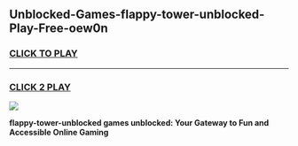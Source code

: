 
## Unblocked-Games-flappy-tower-unblocked-Play-Free-oew0n
<h3>
<a href="https://premium76.site?title=flappy-tower-unblocked&ref=10A">CLICK TO PLAY</a></h3>
<hr>

<h3>
<a href="https://premium76.site?title=flappy-tower-unblocked&ref=10A">CLICK 2 PLAY</a>
  
</h3>

<a href="https://premium76.site?title=flappy-tower-unblocked&ref=10A"><img src="https://clearcache.store/games.png"></a>


**flappy-tower-unblocked games unblocked: Your Gateway to Fun and Accessible Online Gaming**

